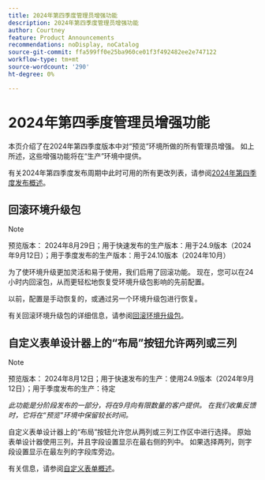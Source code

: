 ```yaml
---
title: 2024年第四季度管理员增强功能
description: 2024年第四季度管理员增强功能
author: Courtney
feature: Product Announcements
recommendations: noDisplay, noCatalog
source-git-commit: ffa599ff0e25ba960ce01f3f492482ee2e747122
workflow-type: tm+mt
source-wordcount: '290'
ht-degree: 0%

---
```


# 2024年第四季度管理员增强功能

本页介绍了在2024年第四季度版本中对“预览”环境所做的所有管理员增强。 如上所述，这些增强功能将在“生产”环境中提供。

有关2024年第四季度发布周期中此时可用的所有更改列表，请参阅[2024年第四季度发布概述](/help/quicksilver/product-announcements/product-releases/24-q4-release-activity/24-q4-release-overview.md)。

## 回滚环境升级包

>[!NOTE]
>
>预览版本： 2024年8月29日；用于快速发布的生产版本：用于24.9版本（2024年9月12日）；用于季度发布的生产版本：用于24.10版本（2024年10月）
>

为了使环境升级更加灵活和易于使用，我们启用了回滚功能。 现在，您可以在24小时内回滚包，从而更轻松地恢复受环境升级包影响的先前配置。

以前，配置是手动恢复的，或通过另一个环境升级包进行恢复。

有关回滚环境升级包的详细信息，请参阅[回滚环境升级包](/help/quicksilver/administration-and-setup/set-up-workfront/workfront-testing-environments/environment-promotion-rollback.md)。

## 自定义表单设计器上的“布局”按钮允许两列或三列

>[!NOTE]
>
>预览版本： 2024年8月12日；用于快速发布的生产：使用24.9版本（2024年9月12日）；用于季度发布的生产：待定
>
>_此功能是分阶段发布的一部分，将在9月向有限数量的客户提供。 在我们收集反馈时，它将在“预览”环境中保留较长时间。_

自定义表单设计器上的“布局”按钮允许您从两列或三列工作区中进行选择。 原始表单设计器使用三列，并且字段设置显示在最右侧的列中。 如果选择两列，则字段设置显示在最左列的字段库旁边。

有关信息，请参阅[自定义表单概述](/help/quicksilver/administration-and-setup/customize-workfront/create-manage-custom-forms/custom-forms-overview.md)。